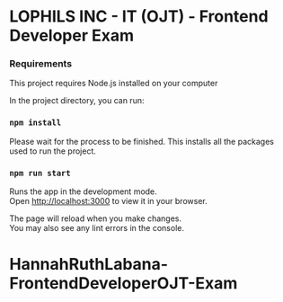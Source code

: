 # LOPHILS INC - IT (OJT) - Frontend Developer Exam

### Requirements

This project requires Node.js installed on your computer

In the project directory, you can run:
### `npm install`

Please wait for the process to be finished. This installs all the packages used to run the project.

### `npm run start`

Runs the app in the development mode.\
Open [http://localhost:3000](http://localhost:3000) to view it in your browser.

The page will reload when you make changes.\
You may also see any lint errors in the console.

# HannahRuthLabana-FrontendDeveloperOJT-Exam
